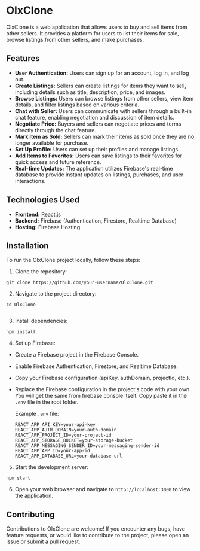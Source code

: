 # OlxClone

OlxClone is a web application that allows users to buy and sell items from other sellers. It provides a platform for users to list their items for sale, browse listings from other sellers, and make purchases.

## Features

- **User Authentication:** Users can sign up for an account, log in, and log out.
- **Create Listings:** Sellers can create listings for items they want to sell, including details such as title, description, price, and images.
- **Browse Listings:** Users can browse listings from other sellers, view item details, and filter listings based on various criteria.
- **Chat with Seller:** Users can communicate with sellers through a built-in chat feature, enabling negotiation and discussion of item details.
- **Negotiate Price:** Buyers and sellers can negotiate prices and terms directly through the chat feature.
- **Mark Item as Sold:** Sellers can mark their items as sold once they are no longer available for purchase.
- **Set Up Profile:** Users can set up their profiles and manage listings.
- **Add Items to Favorites:** Users can save listings to their favorites for quick access and future reference.
- **Real-time Updates:** The application utilizes Firebase's real-time database to provide instant updates on listings, purchases, and user interactions.

## Technologies Used

- **Frontend:** React.js
- **Backend:** Firebase (Authentication, Firestore, Realtime Database)
- **Hosting:** Firebase Hosting

## Installation

To run the OlxClone project locally, follow these steps:

1. Clone the repository:



```
git clone https://github.com/your-username/OlxClone.git

```

2. Navigate to the project directory:

```
cd OlxClone


```

3. Install dependencies:

```
npm install

```


4. Set up Firebase:

- Create a Firebase project in the Firebase Console.
- Enable Firebase Authentication, Firestore, and Realtime Database.
- Copy your Firebase configuration (apiKey, authDomain, projectId, etc.).
- Replace the Firebase configuration in the project's code with your own. You will get the same from firebase console itself. Copy paste it in the `.env` file in the root folder.

  Example `.env` file:

  ```
  REACT_APP_API_KEY=your-api-key
  REACT_APP_AUTH_DOMAIN=your-auth-domain
  REACT_APP_PROJECT_ID=your-project-id
  REACT_APP_STORAGE_BUCKET=your-storage-bucket
  REACT_APP_MESSAGING_SENDER_ID=your-messaging-sender-id
  REACT_APP_APP_ID=your-app-id
  REACT_APP_DATABASE_URL=your-database-url
  ```

5. Start the development server:



```
npm start

```

6. Open your web browser and navigate to `http://localhost:3000` to view the application.

## Contributing

Contributions to OlxClone are welcome! If you encounter any bugs, have feature requests, or would like to contribute to the project, please open an issue or submit a pull request.


